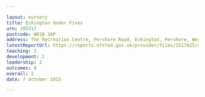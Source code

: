 ```yaml
---

layout: nursery
title: Eckington Under Fives
urn: 205317
postcode: WR10 3AP
address: The Recreation Centre, Pershore Road, Eckington, Pershore, Worcestershire, WR10 3AP
latestReportUrl: https://reports.ofsted.gov.uk/provider/files/2517425/urn/205317.pdf
teaching: 2
development: 2
leadership: 2
outcomes: 0
overall: 2
date: 7 October 2015

---
```

